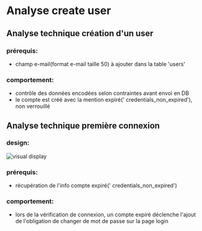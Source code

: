 # Analyse create user 
## Analyse technique création d'un user

### prérequis:
- champ e-mail(format e-mail taille 50) à ajouter dans la table 'users'

### comportement:
- contrôle des données encodées selon contraintes avant envoi en DB
- le compte est créé avec la mention expiré(' credentials_non_expired'), non verrouillé


## Analyse technique première connexion

### design: 
![visual display](https://github.com/corentingoo/Learning_project_group_2/blob/documentation-13-creation-d'un-user/Docs/EPIC_create_user/sch%C3%A9ma%20create%20user.JPG)
### prérequis:
- récupération de l'info compte expiré(' credentials_non_expired')
### comportement:
- lors de la vérification de connexion, un compte expiré déclenche l'ajout de l'obligation de changer de mot de passe sur la page login
    
